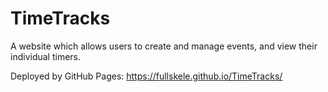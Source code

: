 # TimeTracks
A website which allows users to create and manage events, and view their individual timers.

Deployed by GitHub Pages: https://fullskele.github.io/TimeTracks/
